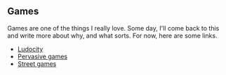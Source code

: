 ## Games

Games are one of the things I really love. Some day, I'll come back to this and
write more about why, and what sorts. For now, here are some links.

- [Ludocity](ludocity.md)
- [Pervasive games](pervasive-games.md)
- [Street games](street-games.md)
